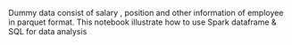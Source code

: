 Dummy data consist of salary , position and other information of employee in parquet format. This notebook illustrate how to use 
Spark dataframe & SQL for data analysis
